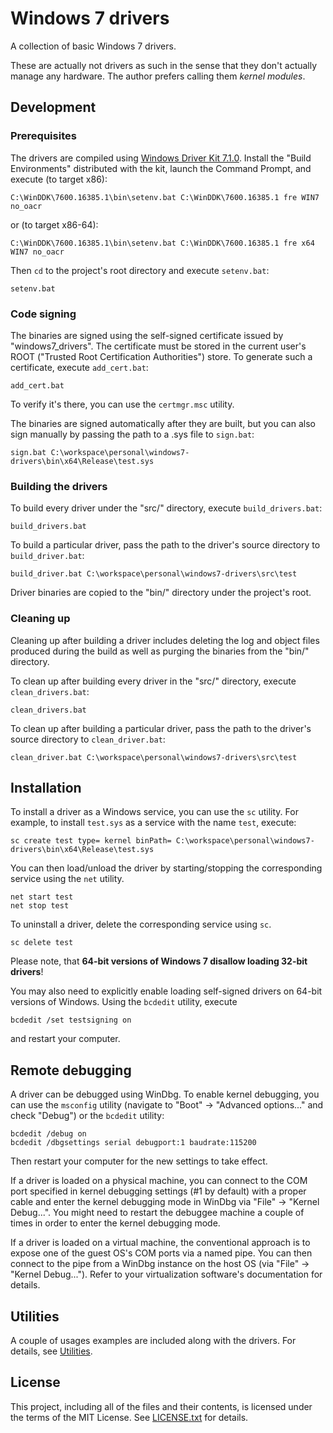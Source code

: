 # Windows 7 drivers

A collection of basic Windows 7 drivers.

These are actually not drivers as such in the sense that they don't actually
manage any hardware.
The author prefers calling them *kernel modules*.

## Development

### Prerequisites

The drivers are compiled using [Windows Driver Kit 7.1.0].
Install the "Build Environments" distributed with the kit, launch the Command
Prompt, and execute (to target x86):

    C:\WinDDK\7600.16385.1\bin\setenv.bat C:\WinDDK\7600.16385.1 fre WIN7 no_oacr

or (to target x86-64):

    C:\WinDDK\7600.16385.1\bin\setenv.bat C:\WinDDK\7600.16385.1 fre x64 WIN7 no_oacr

Then `cd` to the project's root directory and execute `setenv.bat`:

    setenv.bat

[Windows Driver Kit 7.1.0]: https://www.microsoft.com/en-us/download/details.aspx?id=11800

### Code signing

The binaries are signed using the self-signed certificate issued by
"windows7_drivers".
The certificate must be stored in the current user's ROOT ("Trusted Root
Certification Authorities") store.
To generate such a certificate, execute `add_cert.bat`:

    add_cert.bat

To verify it's there, you can use the `certmgr.msc` utility.

The binaries are signed automatically after they are built, but you can also
sign manually by passing the path to a .sys file to `sign.bat`:

    sign.bat C:\workspace\personal\windows7-drivers\bin\x64\Release\test.sys

### Building the drivers

To build every driver under the "src/" directory, execute `build_drivers.bat`:

    build_drivers.bat

To build a particular driver, pass the path to the driver's source directory to
`build_driver.bat`:

    build_driver.bat C:\workspace\personal\windows7-drivers\src\test

Driver binaries are copied to the "bin/" directory under the project's root.

### Cleaning up

Cleaning up after building a driver includes deleting the log and object files
produced during the build as well as purging the binaries from the "bin/"
directory.

To clean up after building every driver in the "src/" directory, execute
`clean_drivers.bat`:

    clean_drivers.bat

To clean up after building a particular driver, pass the path to the driver's
source directory to `clean_driver.bat`:

    clean_driver.bat C:\workspace\personal\windows7-drivers\src\test

## Installation

To install a driver as a Windows service, you can use the `sc` utility.
For example, to install `test.sys` as a service with the name `test`, execute:

    sc create test type= kernel binPath= C:\workspace\personal\windows7-drivers\bin\x64\Release\test.sys

You can then load/unload the driver by starting/stopping the corresponding
service using the `net` utility.

    net start test
    net stop test

To uninstall a driver, delete the corresponding service using `sc`.

    sc delete test

Please note, that **64-bit versions of Windows 7 disallow loading 32-bit
drivers**!

You may also need to explicitly enable loading self-signed drivers on 64-bit
versions of Windows.
Using the `bcdedit` utility, execute

    bcdedit /set testsigning on

and restart your computer.

## Remote debugging

A driver can be debugged using WinDbg.
To enable kernel debugging, you can use the `msconfig` utility (navigate to
"Boot" -> "Advanced options..." and check "Debug") or the `bcdedit` utility:

    bcdedit /debug on
    bcdedit /dbgsettings serial debugport:1 baudrate:115200

Then restart your computer for the new settings to take effect.

If a driver is loaded on a physical machine, you can connect to the COM port
specified in kernel debugging settings (#1 by default) with a proper cable
and enter the kernel debugging mode in WinDbg via "File" -> "Kernel Debug...".
You might need to restart the debuggee machine a couple of times in order to
enter the kernel debugging mode.

If a driver is loaded on a virtual machine, the conventional approach is to
expose one of the guest OS's COM ports via a named pipe.
You can then connect to the pipe from a WinDbg instance on the host OS (via
"File" -> "Kernel Debug...").
Refer to your virtualization software's documentation for details.

## Utilities

A couple of usages examples are included along with the drivers.
For details, see [Utilities].

[Utilities]: utils/README.md

## License

This project, including all of the files and their contents, is licensed under
the terms of the MIT License.
See [LICENSE.txt] for details.

[LICENSE.txt]: LICENSE.txt
